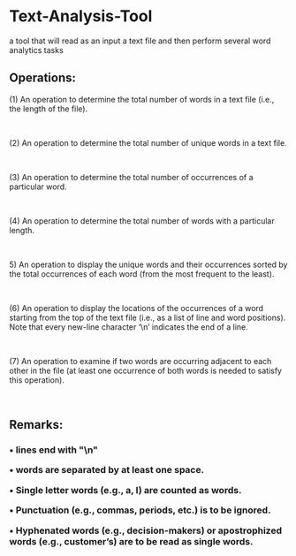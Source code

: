 # Text-Analysis-Tool
a tool that will read as an input a text file and then perform several word analytics tasks


<h2>Operations: </h2>


<p>(1) An operation to determine the total number of words in a text file (i.e., the length of 
the file).</p>
<p></p>
<br>
<p>(2) An operation to determine the total number of unique words in a text file.</p>
<p></p>
<br>
<p>(3) An operation to determine the total number of occurrences of a particular word.</p>
<p></p>
<br>
<p>(4) An operation to determine the total number of words with a particular length.</p>
<p></p>
<br>
<p>5) An operation to display the unique words and their occurrences sorted by the total
occurrences of each word (from the most frequent to the least).</p>
<p></p>
<br>
<p>(6) An operation to display the locations of the occurrences of a word starting from the 
top of the text file (i.e., as a list of line and word positions). Note that every new-line 
character ‘\n’ indicates the end of a line.</p>
<p></p>
<br>
<p>(7) An operation to examine if two words are occurring adjacent to each other in the file 
(at least one occurrence of both words is needed to satisfy this operation).</p>
<p></p>
<br>

<h2>Remarks:</h2>

<h3>
• lines end with "\n"
<p></p>
• words are separated by at least one space. 
<p></p>
• Single letter words (e.g., a, I) are counted as words. 
<p></p>
• Punctuation (e.g., commas, periods, etc.) is to be ignored. 
<p></p>
• Hyphenated words (e.g., decision-makers) or apostrophized words (e.g., customer’s) 
are to be read as single words. 
</h3>
